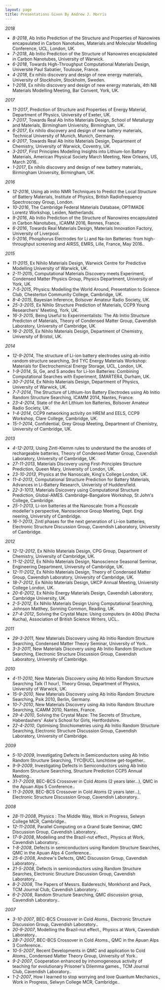 ```yaml
---
layout: page
title: Presentations Given By Andrew J. Morris
---
```

*2018*
* *8-2018*, Ab Initio Prediction of the Structure and Properties of Nanowires encapsulated in Carbon Nanotubes, Materials and Molecular Modelling Conference, UCL, London, UK.
* *7-2018*, Ab Initio Prediction of the Structure of Nanowires encapsulated in Carbon Nanotubes, University of Warwick.
* *6-2018*, Towards High-Throughput Computational Materials Design, Université Paul Sabatier, Toulouse, France.
* *4-2018*, Ex nihilo discovery and design of new energy materials, University of Stockholm, Stockholm, Sweden.
* *1-2018*, Ex nihilo discovery and design of new energy materials, 4th N8 Materials Modelling Meeting, Bar Convent, York, UK.

*2017*
* *11-2017*, Prediction of Structure and Properties of Energy Material, Department of Physics, University of Exeter, UK.
* *7-2017*, Towards Real Ab Initio Materials Design, School of Metallurgy and Materials, Birmingham University, Birmingham, UK.
* *6-2017*, Ex nihilo discovery and design of new battery materials, Technical University of Munich, Munich, Germany.
* *6-2017*, Towards Real Ab Initio Materials Design, Department of Chemistry, University of Warwick, Coventry, UK.
* *3-2017*, First Principles Modelling Insights into Lithium-Ion Battery Materials, American Physical Society March Meeting, New Orleans, US, March 2016..
* *1-2017*, Ex nihilo discovery and design of new battery materials,, Birmingham University, Birmingham, UK.

*2016*
* *12-2016*, Using ab initio NMR Techniques to Predict the Local Structure of Battery Materials, Institute of Physics, British Radiofrequency Spectroscopy Group, London.
* *10-2016*, The Cambridge Federal Materials Database, OPTIMADE Lorentz Workshop, Leiden, Netherlands.
* *9-2016*, Ab Initio Prediction of the Structure of Nanowires encapsulated in Carbon Nanotubes,, ICAMM 2016, Rennes, France.
* *6-2016*, Towards Real Materials Design, Materials Innovation Factory, University of Liverpool.
* *5-2016*, Phosphorus Electrodes for Li and Na-Ion Batteries: from high-throughput screening and AIRSS, EMRS, Lille, France, May 2016..

*2015*
* *11-2015*, Ex Nihilo Materials Design, Warwick Centre for Predictive Modelling University of Warwick, UK.
* *2-11-2015*, Computational Materials Discovery meets Experiment, Condensed Matter Physics Group, Physics Department, University of York, UK.
* *7-5-2015*, Physics: Modelling the World Around, Presentation to Science Club, Chesterton Community College, Cambridge, UK.
* *8-4-2015*, Bayesian Inference, Bolsover Amateur Radio Society, UK.
* *25-3-2015*, Ex Nihilo Structure Prediction of Materials, CCP9 Young Researchers' Meeting, York, UK.
* *16-3-2015*, Being Useful to Experimentalists: The Ab Initio Structure Predicton of Materials, Theory of Condensed Matter Group, Cavendish Laboratory, University of Cambridge, UK.
* *16-2-2015*, Ex Nihilo Materials Design, Department of Chemistry, University of Bristol, UK.

*2014*
* *12-9-2014*, The structure of Li-ion battery electrodes using ab-initio random structure searching, 3rd TYC Energy Materials Workshop: Materials for Electrochemical Energy Storage, UCL, London, UK.
* *1-9-2014*, Si, Ge, and S anodes for Li-Ion Batteries: Combining Computational Searches with Experiment, SMARTER4, Durham, UK.
* *30-7-2014*, Ex Nihilo Materials Design, Department of Physics, University of Warwick, UK.
* *7-7-2014*, The Structure of Lithium-Ion Battery Electrodes using Ab Initio Random Structure Searching, ICAMM 2014, Nantes, France.
* *23-4-2014*, State of the Art Lithium Ion Batteries, Bolsover Amateur Radio Society, UK.
* *1-4-2014*, CCP9 networking activity on HREM and EELS, CCP9 Workshop, Clare College, Cambridge, UK.
* *15-1-2014*, Confidential, Grey Group Meeting, Department of Chemistry, University of Cambridge, UK.

*2013*
* *4-12-2013*, Using Zintl-Klemm rules to understand the the anodes of rechargeable batteries, Theory of Condensed Matter Group, Cavendish Laboratory, University of Cambridge, UK.
* *27-11-2013*, Materials Discovery using First-Principles Structure Prediction, Queen Mary, University of London, UK.
* *23-10-2013*, Physics at the Nanoscale, King's College London, UK.
* *11-4-2013*, Computational Structure Prediction for Battery Materials, Advances in Li-Battery Research, Univeristy of Huddersfield.
* *22-3-1013*, Materials Dsicovery using Computational Structure Prediction, Global-AMES. Cambridge-Bangalore Workshop, St John's College, Cambridge.
* *25-1-2013*, Li-ion batteries at the Nanoscale: from a Picoscale modeller's perspective, Nanoscience Group Meeting, Dept. Engi neering, University of Cambridge.
* *16-1-2013*, Zintl phases for the next generation of Li-ion batteries, Electronic Structure Discussion Group, Cavendish Laboratory, University of Cambridge.

*2012*
* *12-12-2012*, Ex Nihilo Materials Design, CPG Group, Department of Chemistry, University of Cambridge, UK.
* *11-12-2012*, Ex Nihilo Materials Design, Nanoscience Seasonal Seminar, Engineering Department, University of Cambridge, UK.
* *12-11-2012*, Ex Nihilo Materials Design, Theory of Condensed Matter Group, Cavendish Laboratory, University of Cambridge, UK.
* *18-7-2012*, Ex Nihilo Materials Design, UKCP Annual Meeting, University College London, UK.
* *20-6-2012*, Ex Nihilo Energy Materials Design, Cavendish Laboratory, Cambridge University, UK.
* *2-5-2012*, Ex Nihilo Materials Design Using Computational Searching, Johnson Matthey, Sonning Common, Reading, UK.
* *27-4-2012*, Solving the Crystal Maze: Using computers (in 400s) (Pecha Kucha), Association of British Science Writers, UCL..

*2011*
* *29-3-2011*, New Materials Discovery using Ab Initio Random Structure Searching, Condensed Matter Theory Seminar, University of York..
* *3-3-2011*, New Materials Discovery using Ab Initio Random Structure Searching, Electronic Structure Discussion Group, Cavendish Laboratory, University of Cambridge.

*2010*
* *4-11-2010*, New Materials Discovery using Ab Initio Random Structure Searching Talk (1 hour), Theory Group, Department of Physics, University of Warwick, UK.
* *15-9-2010*, New Materials Discovery using Ab Initio Random Structure Searching, Psik 2010, Berlin, Germany.
* *10-7-2010*, New Materials Discovery using Ab Initio Random Structure Searching, ICAMM 2010, Nantes, France.
* *29-4-2010*, Solving the Crystal Maze: The Secrets of Structure, Haberdashers' Aske's School for Girls, Hertfordshire.
* *22-4-2010*, Optimising Stoichiometries using Ab Initio Random Structure Searching, Electronic Structure Discussion Group, Cavendish Laboratory, University of Cambridge.

*2009*
* *5-10-2009*, Investigating Defects in Semiconductors using Ab Initio Random Structure Searching, TYC@UCL lunchtime get-together..
* *9-9-2009*, Investigating Defects in Semiconductors using Ab Initio Random Structure Searching, Structure Prediction CCP5 Annual Meeting..
* *31-7-2009*, BEC-BCS Crossover in Cold Atoms (2 years later...), QMC in the Apuan Alps 5 Conference..
* *11-3-2009*, BEC-BCS Crossover in Cold Atoms (2 years later...), Electronic Structure Discussion Group, Cavendish Laboratory..

*2008*
* *28-11-2008*, Physics : The Middle Way, Work in Progress, Selwyn College MCR, Cambridge..
* *12-11-2008*, Parallel Computing on a Grand Scale Seminar, QMC Discussion Group, Cavendish Laboratory..
* *17-9-2008*, Modelling and the Brazil-nut effect., Physics at Work, Cavendish Laboratory..
* *1-8-2008*, Defects in semiconductors using Random Structure Searches, QMC in the Apuan Alps 4 Conference..
* *25-6-2008*, Andrew's Defects, QMC Discussion Group, Cavendish Laboratory..
* *21-5-2008*, Defects in semiconductors using Random Structure Searches, Electronic Structure Discussion Group, Cavendish Laboratory..
* *8-2-2008*, The Papers of Messrs. Baldereschi, Monkhorst and Pack, TCM Journal Club, Cavendish Laboratory..
* *6-2-2008*, Random Structure Searching, QMC discussion group, Cavendish Laboratory..

*2007*
* *3-10-2007*, BEC-BCS Crossover in Cold Atoms., Electronic Structure Discussion Group, Cavendish Laboratory..
* *20-9-2007*, Modelling the Brazil-nut effect., Physics at Work, Cavendish Laboratory..
* *28-7-2007*, BEC-BCS Crossover in Cold Atoms., QMC in the Apuan Alps 3 Conference..
* *10-5-2007*, Recent Developments in QMC and application to Cold Atoms., Condensed Matter Theory Group, University of York..
* *9-2-2007*, Cooperation enhanced by inhomogeneous activity of teaching for evolutionary Prisoner's Dilemma games., TCM Journal Club, Cavendish Laboratory..
* *1-2-2007*, How I learned to stop worrying and love Quantum Mechanics., Work in Progress, Selwyn College MCR, Cambridge..
